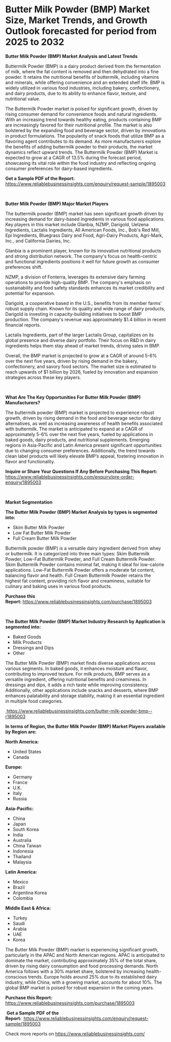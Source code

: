 <p><h1>Butter Milk Powder (BMP) Market Size, Market Trends, and Growth Outlook forecasted for period from 2025 to 2032</h1></p><p><strong>Butter Milk Powder (BMP) Market Analysis and Latest Trends</strong></p>
<p><p>Buttermilk Powder (BMP) is a dairy product derived from the fermentation of milk, where the fat content is removed and then dehydrated into a fine powder. It retains the nutritional benefits of buttermilk, including vitamins and minerals, while offering convenience and an extended shelf life. BMP is widely utilized in various food industries, including bakery, confectionery, and dairy products, due to its ability to enhance flavor, texture, and nutritional value.</p><p>The Buttermilk Powder market is poised for significant growth, driven by rising consumer demand for convenience foods and natural ingredients. With an increasing trend towards healthy eating, products containing BMP are increasingly favored for their nutritional profile. The market is also bolstered by the expanding food and beverage sector, driven by innovations in product formulations. The popularity of snack foods that utilize BMP as a flavoring agent contributes to its demand. As more manufacturers explore the benefits of adding buttermilk powder to their products, the market dynamics reflect upward trends. The Buttermilk Powder (BMP) Market is expected to grow at a CAGR of 13.5% during the forecast period, showcasing its vital role within the food industry and reflecting ongoing consumer preferences for dairy-based ingredients.</p></p>
<p><strong>Get a Sample PDF of the Report:&nbsp;</strong> <a href="https://www.reliablebusinessinsights.com/enquiry/request-sample/1895003?utm_campaign=96&utm_medium=2&utm_source=Github&utm_content=ia&utm_term=13012025&utm_id=butter-milk-powder-bmp">https://www.reliablebusinessinsights.com/enquiry/request-sample/1895003</a></p>
<p>&nbsp;</p>
<p><strong>Butter Milk Powder (BMP) Major Market Players</strong></p>
<p><p>The buttermilk powder (BMP) market has seen significant growth driven by increasing demand for dairy-based ingredients in various food applications. Key players in this market include Glanbia, NZMP, Darigold, Uelzena Ingredients, Lactalis Ingredients, All American Foods, Inc., Bob's Red Mill, Epi Ingredients, Bluegrass Dairy and Food, Agri-Dairy Products, Agri-Mark, Inc., and California Dairies, Inc.</p><p>Glanbia is a prominent player, known for its innovative nutritional products and strong distribution network. The company's focus on health-centric and functional ingredients positions it well for future growth as consumer preferences shift.</p><p>NZMP, a division of Fonterra, leverages its extensive dairy farming operations to provide high-quality BMP. The company's emphasis on sustainability and food safety standards enhances its market credibility and potential for expansion.</p><p>Darigold, a cooperative based in the U.S., benefits from its member farms' robust supply chain. Known for its quality and wide range of dairy products, Darigold is investing in capacity-building initiatives to boost BMP production. The company's revenue was approximately $1.4 billion in recent financial reports.</p><p>Lactalis Ingredients, part of the larger Lactalis Group, capitalizes on its global presence and diverse dairy portfolio. Their focus on R&D in dairy ingredients helps them stay ahead of market trends, driving sales in BMP.</p><p>Overall, the BMP market is projected to grow at a CAGR of around 5-6% over the next five years, driven by rising demand in the bakery, confectionery, and savory food sectors. The market size is estimated to reach upwards of $1 billion by 2026, fueled by innovation and expansion strategies across these key players.</p></p>
<p>&nbsp;</p>
<p><strong>What Are The Key Opportunities For Butter Milk Powder (BMP) Manufacturers?</strong></p>
<p><p>The buttermilk powder (BMP) market is projected to experience robust growth, driven by rising demand in the food and beverage sector for dairy alternatives, as well as increasing awareness of health benefits associated with buttermilk. The market is anticipated to expand at a CAGR of approximately 5-6% over the next five years, fueled by applications in baked goods, dairy products, and nutritional supplements. Emerging regions in Asia-Pacific and Latin America present significant opportunities due to changing consumer preferences. Additionally, the trend towards clean label products will likely elevate BMP’s appeal, fostering innovation in flavor and functionality.</p></p>
<p><strong>Inquire or Share Your Questions If Any Before Purchasing This Report:</strong> <a href="https://www.reliablebusinessinsights.com/enquiry/pre-order-enquiry/1895003?utm_campaign=96&utm_medium=2&utm_source=Github&utm_content=ia&utm_term=13012025&utm_id=butter-milk-powder-bmp">https://www.reliablebusinessinsights.com/enquiry/pre-order-enquiry/1895003</a></p>
<p>&nbsp;</p>
<p><strong>Market Segmentation</strong></p>
<p><strong>The Butter Milk Powder (BMP) Market Analysis by types is segmented into:</strong></p>
<p><ul><li>Skim Butter Milk Powder</li><li>Low Fat Butter Milk Powder</li><li>Full Cream Butter Milk Powder</li></ul></p>
<p><p>Buttermilk powder (BMP) is a versatile dairy ingredient derived from whey or buttermilk. It is categorized into three main types: Skim Buttermilk Powder, Low-Fat Buttermilk Powder, and Full Cream Buttermilk Powder. Skim Buttermilk Powder contains minimal fat, making it ideal for low-calorie applications. Low-Fat Buttermilk Powder offers a moderate fat content, balancing flavor and health. Full Cream Buttermilk Powder retains the highest fat content, providing rich flavor and creaminess, suitable for culinary and baking uses in various food products.</p></p>
<p><strong>Purchase this Report:&nbsp;</strong><a href="https://www.reliablebusinessinsights.com/purchase/1895003?utm_campaign=96&utm_medium=2&utm_source=Github&utm_content=ia&utm_term=13012025&utm_id=butter-milk-powder-bmp">https://www.reliablebusinessinsights.com/purchase/1895003</a></p>
<p>&nbsp;</p>
<p><strong>The Butter Milk Powder (BMP) Market Industry Research by Application is segmented into:</strong></p>
<p><ul><li>Baked Goods</li><li>Milk Products</li><li>Dressings and Dips</li><li>Other</li></ul></p>
<p><p>The Butter Milk Powder (BMP) market finds diverse applications across various segments. In baked goods, it enhances moisture and flavor, contributing to improved texture. For milk products, BMP serves as a versatile ingredient, offering nutritional benefits and creaminess. In dressings and dips, it adds a rich taste while improving consistency. Additionally, other applications include snacks and desserts, where BMP enhances palatability and storage stability, making it an essential ingredient in multiple food categories.</p></p>
<p><a href="https://www.reliablebusinessinsights.com/butter-milk-powder-bmp--r1895003?utm_campaign=96&utm_medium=2&utm_source=Github&utm_content=ia&utm_term=13012025&utm_id=butter-milk-powder-bmp">&nbsp;https://www.reliablebusinessinsights.com/butter-milk-powder-bmp--r1895003</a></p>
<p><strong>In terms of Region, the Butter Milk Powder (BMP) Market Players available by Region are:</strong></p>
<p>
    <p> <strong> North America: </strong>
        <ul>
            <li>United States</li>
            <li>Canada</li>
        </ul>
        </p> 
    <p> <strong> Europe: </strong>
        <ul>
            <li>Germany</li>
            <li>France</li>
            <li>U.K.</li>
            <li>Italy</li>
            <li>Russia</li>
        </ul>
        </p> 
    <p> <strong> Asia-Pacific: </strong>
        <ul>
            <li>China</li>
            <li>Japan</li>
            <li>South Korea</li>
            <li>India</li>
            <li>Australia</li>
            <li>China Taiwan</li>
            <li>Indonesia</li>
            <li>Thailand</li>
            <li>Malaysia</li>
        </ul>
        </p> 
    <p> <strong> Latin America: </strong>
        <ul>
            <li>Mexico</li>
            <li>Brazil</li>
            <li>Argentina Korea</li>
            <li>Colombia</li>
        </ul>
        </p> 
    <p> <strong> Middle East & Africa: </strong>
        <ul>
            <li>Turkey</li>
            <li>Saudi</li>
            <li>Arabia</li>
            <li>UAE</li>
            <li>Korea</li>
        </ul>
    </p>
    </p>
<p><p>The Butter Milk Powder (BMP) market is experiencing significant growth, particularly in the APAC and North American regions. APAC is anticipated to dominate the market, contributing approximately 35% of the total share, driven by rising dairy consumption and food processing demands. North America follows with a 30% market share, bolstered by increasing health-conscious trends. Europe holds around 25% due to its established dairy industry, while China, with a growing market, accounts for about 10%. The global BMP market is poised for robust expansion in the coming years.</p></p>
<p><strong>Purchase this Report: </strong><a href="https://www.reliablebusinessinsights.com/purchase/1895003?utm_campaign=96&utm_medium=2&utm_source=Github&utm_content=ia&utm_term=13012025&utm_id=butter-milk-powder-bmp">https://www.reliablebusinessinsights.com/purchase/1895003</a></p>
<p>&nbsp;<strong>Get a Sample PDF of the Report:&nbsp;&nbsp;</strong><a href="https://www.reliablebusinessinsights.com/enquiry/request-sample/1895003?utm_campaign=96&utm_medium=2&utm_source=Github&utm_content=ia&utm_term=13012025&utm_id=butter-milk-powder-bmp">https://www.reliablebusinessinsights.com/enquiry/request-sample/1895003</a></p>
<p><strong></strong></p>
<p>Check more reports on <a href="https://www.reliablebusinessinsights.com/?utm_campaign=96&utm_medium=2&utm_source=Github&utm_content=ia&utm_term=13012025&utm_id=butter-milk-powder-bmp">https://www.reliablebusinessinsights.com/</a></p>